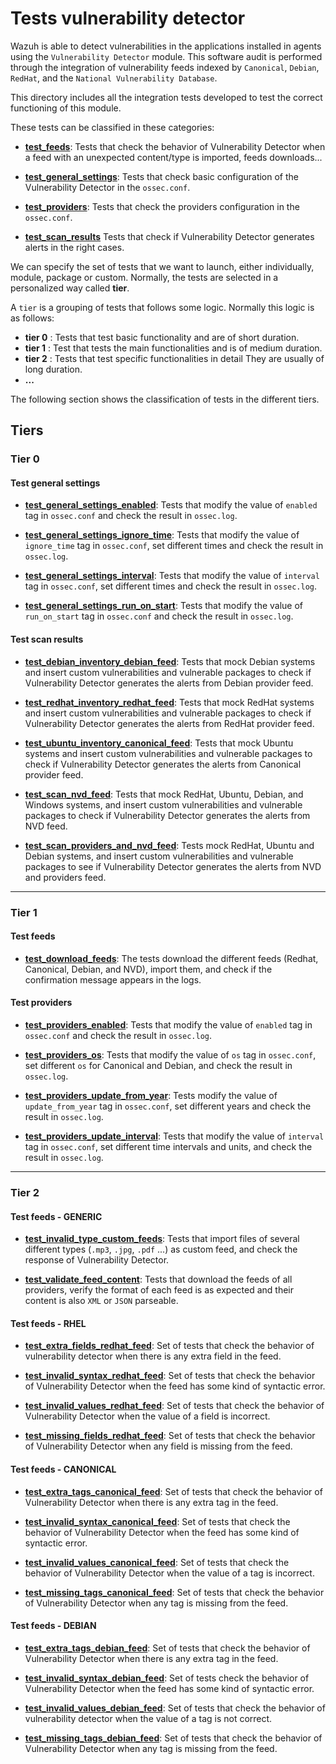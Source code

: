 # Tests vulnerability detector

Wazuh is able to detect vulnerabilities in the applications installed in agents using the `Vulnerability Detector`
module. This software audit is performed through the integration of vulnerability feeds indexed by `Canonical`,
`Debian`, `RedHat`, and the `National Vulnerability Database`.

This directory includes all the integration tests developed to test the correct functioning of this module.

These tests can be classified in these categories:

- **[test_feeds](test_feeds#test-feeds)**: Tests that check the behavior of Vulnerability Detector when a feed with an
unexpected content/type is imported, feeds downloads...

- **[test_general_settings](test_general_settings#test-general-settings)**: Tests that check basic configuration of the
Vulnerability Detector in the `ossec.conf`.

- **[test_providers](test_providers#test-providers)**: Tests that check the providers configuration in the `ossec.conf`.

- **[test_scan_results](test_scan_results#test-scan-results)** Tests that check if Vulnerability Detector generates
alerts in the right cases.

We can specify the set of tests that we want to launch, either individually, module, package or custom. Normally,
the tests are selected in a personalized way called **tier**.

A `tier` is a grouping of tests that follows some logic. Normally this logic is as follows:

- **tier 0** : Tests that test basic functionality and are of short duration.
- **tier 1** : Test that tests the main functionalities and is of medium duration.
- **tier 2** : Tests that test specific functionalities in detail They are usually of long duration.
- **...**

The following section shows the classification of tests in the different tiers.

## Tiers

### Tier 0

#### Test general settings

- **[test_general_settings_enabled](./doc/test_general_settings/test_general_settings_enabled.md#test-general-settings-enabled)**:
Tests that modify the value of `enabled` tag in `ossec.conf` and check the result in `ossec.log`.

- **[test_general_settings_ignore_time](./doc/test_general_settings/test_general_settings_ignore_time.md#test-general-settings-ignore-time)**:
Tests that modify the value of `ignore_time` tag in `ossec.conf`, set different times and check the result in `ossec.log`.

- **[test_general_settings_interval](./doc/test_general_settings/test_general_settings_interval.md#test-general-settings-interval)**:
Tests that modify the value of `interval` tag in `ossec.conf`, set different times and check the result in `ossec.log`.

- **[test_general_settings_run_on_start](./doc/test_general_settings/test_general_settings_run_on_start.md#test-general-settings-run-on-start)**:
Tests that modify the value of `run_on_start` tag in `ossec.conf` and check the result in `ossec.log`.

#### Test scan results

- **[test_debian_inventory_debian_feed](./doc/test_scan_results/test_debian_inventory_debian_feed.md#test-debian-inventory-debian-feed)**:
Tests that mock Debian systems and insert custom vulnerabilities and vulnerable packages to check if Vulnerability
Detector generates the alerts from Debian provider feed.

- **[test_redhat_inventory_redhat_feed](./doc/test_scan_results/test_redhat_inventory_redhat_feed.md#test-red-hat-inventory-red-hat-feed)**:
Tests that mock RedHat systems and insert custom vulnerabilities and vulnerable packages to check if Vulnerability
Detector generates the alerts from RedHat provider feed.

- **[test_ubuntu_inventory_canonical_feed](./doc/test_scan_results/test_ubuntu_inventory_canonical_feed.md#test-ubuntu-inventory-canonical-feed)**:
Tests that mock Ubuntu systems and insert custom vulnerabilities and vulnerable packages to check if Vulnerability
Detector generates the alerts from Canonical provider feed.

- **[test_scan_nvd_feed](./doc/test_scan_results/test_scan_nvd_feed.md#test-scan-nvd-feed)**: Tests that mock RedHat,
Ubuntu, Debian, and Windows systems, and insert custom vulnerabilities and vulnerable packages to check if Vulnerability
Detector generates the alerts from NVD feed.

- **[test_scan_providers_and_nvd_feed](./doc/test_scan_results/test_scan_providers_and_nvd_feed.md#test-scan-providers-and-nvd-feed)**:
Tests mock RedHat, Ubuntu and Debian systems, and insert custom vulnerabilities and vulnerable packages to see if
Vulnerability Detector generates the alerts from NVD and providers feed.

---

### Tier 1

#### Test feeds

- **[test_download_feeds](./doc/test_feeds/generic/test_download_feeds.md#test-download-feeds)**: The tests download
the different feeds (Redhat, Canonical, Debian, and NVD), import them, and check if the confirmation message appears
in the logs.

#### Test providers

- **[test_providers_enabled](./doc/test_providers/test_providers_enabled.md#test-providers-enabled)**: Tests that
modify the value of `enabled` tag in `ossec.conf` and check the result in `ossec.log`.

- **[test_providers_os](./doc/test_providers/test_providers_os.md#test-providers-os)**: Tests that modify the value of
`os` tag in `ossec.conf`, set different `os` for Canonical and Debian, and check the result in `ossec.log`.

- **[test_providers_update_from_year](./doc/test_providers/test_providers_update_from_year.md#test-providers-update-from-year)**:
Tests modify the value of `update_from_year` tag in `ossec.conf`, set different years and check the result in
`ossec.log`.

- **[test_providers_update_interval](./doc/test_providers/test_providers_update_interval.md#test-providers-update-interval)**:
Tests that modify the value of `interval` tag in `ossec.conf`, set different time intervals and units, and check the
result in `ossec.log`.

---

### Tier 2

#### Test feeds - GENERIC

- **[test_invalid_type_custom_feeds](./doc/test_feeds/generic/test_invalid_type_custom_feeds.md#test-invalid-type-custom-feeds)**:
Tests that  import files of several different types (`.mp3`, `.jpg`, `.pdf` ...) as custom feed, and check the response
of Vulnerability Detector.

- **[test_validate_feed_content](./doc/test_feeds/generic/test_validate_feed_content.md#test-validate-feed-content)**:
Tests that download the feeds of all providers, verify the format of each feed is as expected and their content is also
`XML` or `JSON` parseable.

#### Test feeds - RHEL

- **[test_extra_fields_redhat_feed](./doc/test_feeds/redhat/test_extra_fields_redhat_feed.md#test-extra-fields-red-hat-feed)**:
Set of tests that check the behavior of vulnerability detector when there is any extra field in the feed.

- **[test_invalid_syntax_redhat_feed](./doc/test_feeds/redhat/test_invalid_syntax_redhat_feed.md#test-invalid-syntax-red-hat-feed)**:
Set of tests that check the behavior of Vulnerability Detector when the feed has some kind of syntactic error.

- **[test_invalid_values_redhat_feed](./doc/test_feeds/redhat/test_invalid_values_redhat_feed.md#test-invalid-values-red-hat-feed)**:
Set of tests that check the behavior of Vulnerability Detector when the value of a field is incorrect.

- **[test_missing_fields_redhat_feed](./doc/test_feeds/redhat/test_missing_fields_redhat_feed.md#test-missing-fields-red-hat-feed)**:
Set of tests that check the behavior of Vulnerability Detector when any field is missing from the feed.

#### Test feeds - CANONICAL

- **[test_extra_tags_canonical_feed](./doc/test_feeds/canonical/test_extra_tags_canonical_feed.md#test-extra-tags-canonical-feed)**:
Set of tests that check the behavior of Vulnerability Detector when there is any extra tag in the feed.

- **[test_invalid_syntax_canonical_feed](./doc/test_feeds/canonical/test_invalid_syntax_canonical_feed.md#test-invalid-syntax-canonical-feed)**:
Set of tests that check the behavior of Vulnerability Detector when the feed has some kind of syntactic error.

- **[test_invalid_values_canonical_feed](./doc/test_feeds/canonical/test_invalid_values_canonical_feed.md#test-invalid-values-canonical-feed)**:
Set of tests that check the behavior of Vulnerability Detector when the value of a tag is incorrect.

- **[test_missing_tags_canonical_feed](./doc/test_feeds/canonical/test_missing_tags_canonical_feed.md#test-missing-tags-canonical-feed)**:
Set of tests that check the behavior of Vulnerability Detector when any tag is missing from the feed.

#### Test feeds - DEBIAN

- **[test_extra_tags_debian_feed](./doc/test_feeds/debian/test_extra_tags_debian_feed.md#test-extra-tags-debian-feed)**:
Set of tests that check the behavior of Vulnerability Detector when there is any extra tag in the feed.

- **[test_invalid_syntax_debian_feed](./doc/test_feeds/debian/test_invalid_syntax_debian_feed.md#test-invalid-syntax-debian-feed)**:
Set of tests check the behavior of Vulnerability Detector when the feed has some kind of syntactic error.

- **[test_invalid_values_debian_feed](./doc/test_feeds/debian/test_invalid_values_debian_feed.md#test-invalid-values-debian-feed)**:
Set of tests that check the behavior of vulnerability detector when the value of a tag is not correct.

- **[test_missing_tags_debian_feed](./doc/test_feeds/debian/test_missing_tags_debian_feed.md#test-missing-tags-debian-feed)**:
Set of tests that check the behavior of Vulnerability Detector when any tag is missing from the feed.
